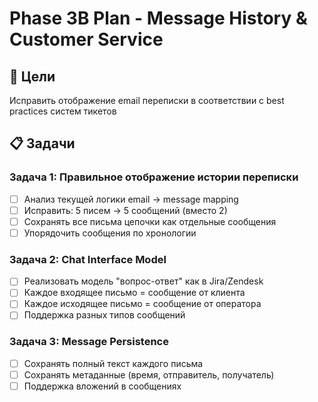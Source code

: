 # Phase 3B Plan - Message History & Customer Service

## 🎯 Цели
Исправить отображение email переписки в соответствии с best practices систем тикетов

## 📋 Задачи

### Задача 1: Правильное отображение истории переписки
- [ ] Анализ текущей логики email → message mapping
- [ ] Исправить: 5 писем → 5 сообщений (вместо 2)
- [ ] Сохранять все письма цепочки как отдельные сообщения
- [ ] Упорядочить сообщения по хронологии

### Задача 2: Chat Interface Model
- [ ] Реализовать модель "вопрос-ответ" как в Jira/Zendesk
- [ ] Каждое входящее письмо = сообщение от клиента
- [ ] Каждое исходящее письмо = сообщение от оператора
- [ ] Поддержка разных типов сообщений

### Задача 3: Message Persistence
- [ ] Сохранять полный текст каждого письма
- [ ] Сохранять метаданные (время, отправитель, получатель)
- [ ] Поддержка вложений в сообщениях